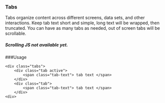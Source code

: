 ### Tabs
Tabs organize content across different screens, data sets, and other interactions.
Keep tab text short and simple, long text will be wrapped, then truncated.
You can have as many tabs as needed, out of screen tabs will be scrollable.
##### Scrolling JS not available yet.

###Usage
``` 
<div class="tabs">
    <div class="tab active">
        <span class="tab-text"> tab text </span>
    </div>
    <div class="tab">
        <span class="tab-text"> tab text </span>
    </div>
<div>

```
